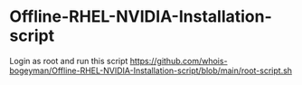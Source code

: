 # Offline-RHEL-NVIDIA-Installation-script

Login as root and run this script https://github.com/whois-bogeyman/Offline-RHEL-NVIDIA-Installation-script/blob/main/root-script.sh

